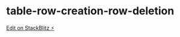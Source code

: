 # table-row-creation-row-deletion

[Edit on StackBlitz ⚡️](https://stackblitz.com/edit/react-psg63x)